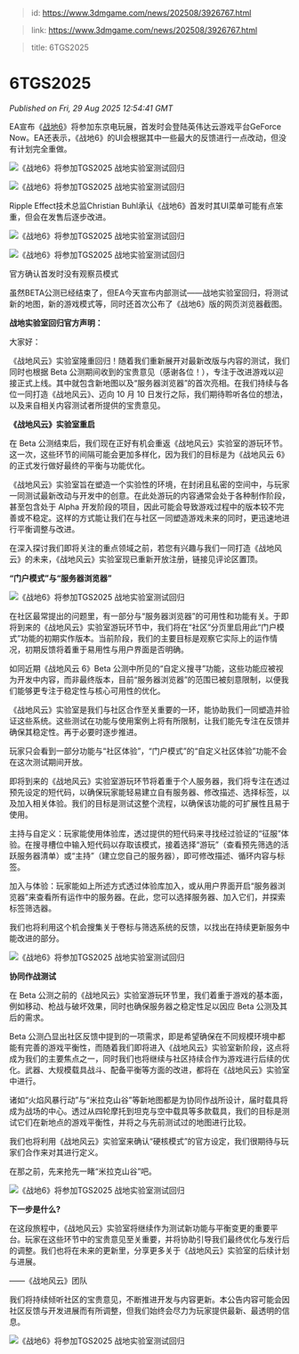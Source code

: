 > id: https://www.3dmgame.com/news/202508/3926767.html

> link: https://www.3dmgame.com/news/202508/3926767.html

> title: 6TGS2025

# 6TGS2025
_Published on Fri, 29 Aug 2025 12:54:41 GMT_

EA宣布《[战地6](https://www.3dmgame.com/games/battlefield6/)》将参加东京电玩展，首发时会登陆英伟达云游戏平台GeForce Now。EA还表示，《战地6》的UI会根据其中一些最大的反馈进行一点改动，但没有计划完全重做。

![《战地6》将参加TGS2025 战地实验室测试回归](https://img.3dmgame.com/uploads/images/news/20250829/1756471615_158293_jpg_r.jpg)

![《战地6》将参加TGS2025 战地实验室测试回归](https://img.3dmgame.com/uploads/images/news/20250829/1756471615_437686.jpg)

Ripple Effect技术总监Christian Buhl承认《战地6》首发时其UI菜单可能有点笨重，但会在发售后逐步改进。

![《战地6》将参加TGS2025 战地实验室测试回归](https://img.3dmgame.com/uploads/images/news/20250829/1756471615_332547.jpg)

![《战地6》将参加TGS2025 战地实验室测试回归](https://img.3dmgame.com/uploads/images/news/20250829/1756471615_609974.jpg)

官方确认首发时没有观察员模式

虽然BETA公测已经结束了，但EA今天宣布内部测试——战地实验室回归，将测试新的地图，新的游戏模式等，同时还首次公布了《战地6》版的网页浏览器截图。

**战地实验室回归官方声明：**

大家好：

《战地风云》实验室隆重回归！随着我们重新展开对最新改版与内容的测试，我们同时也根据 Beta 公测期间收到的宝贵意见（感谢各位！），专注于改进游戏以迎接正式上线。其中就包含新地图以及“服务器浏览器”的首次亮相。在我们持续与各位一同打造《战地风云》、迈向 10 月 10 日发行之际，我们期待聆听各位的想法，以及来自相关内容测试者所提供的宝贵意见。

**《战地风云》实验室重启**

在 Beta 公测结束后，我们现在正好有机会重返《战地风云》实验室的游玩环节。这一次，这些环节的间隔可能会更加多样化，因为我们的目标是为《战地风云 6》的正式发行做好最终的平衡与功能优化。

《战地风云》实验室旨在塑造一个实验性的环境，在封闭且私密的空间中，与玩家一同测试最新改动与开发中的创意。在此处游玩的内容通常会处于各种制作阶段，甚至包含处于 Alpha 开发阶段的项目，因此可能会导致游戏过程中的版本较不完善或不稳定。这样的方式能让我们在与社区一同塑造游戏未来的同时，更迅速地进行平衡调整与改进。

在深入探讨我们即将关注的重点领域之前，若您有兴趣与我们一同打造《战地风云》的未来，《战地风云》实验室现已重新开放注册，链接见评论区置顶。

**“门户模式”与“服务器浏览器”**

![《战地6》将参加TGS2025 战地实验室测试回归](https://img.3dmgame.com/uploads/images/news/20250829/1756471674_108876_jpg_r.jpg)

在社区最常提出的问题里，有一部分与“服务器浏览器”的可用性和功能有关。于即将到来的《战地风云》实验室游玩环节中，我们将在“社区”分页里启用此“门户模式”功能的初期实作版本。当前阶段，我们的主要目标是观察它实际上的运作情况，初期反馈将着重于易用性与用户界面是否明确。

如同近期《战地风云 6》Beta 公测中所见的“自定义搜寻”功能，这些功能应被视为开发中内容，而非最终版本，目前“服务器浏览器”的范围已被刻意限制，以便我们能够更专注于稳定性与核心可用性的优化。

《战地风云》实验室是我们与社区合作至关重要的一环，能协助我们一同塑造并验证这些系统。这些测试在功能与使用案例上将有所限制，让我们能先专注在反馈并确保其稳定性。再于必要时逐步推进。

玩家只会看到一部分功能与“社区体验”，“门户模式”的“自定义社区体验”功能不会在这次测试期间开放。

即将到来的《战地风云》实验室游玩环节将着重于个人服务器，我们将专注在透过预先设定的短代码，以确保玩家能轻易建立自有服务器、修改描述、选择标签，以及加入相关体验。我们的目标是测试这整个流程，以确保该功能的可扩展性且易于使用。

主持与自定义：玩家能使用体验库，透过提供的短代码来寻找经过验证的“征服”体验。在搜寻槽位中输入短代码以存取该模式，接着选择“游玩”（查看预先筛选的活跃服务器清单）或“主持”（建立您自己的服务器），即可修改描述、循环内容与标签。

加入与体验：玩家能如上所述方式透过体验库加入，或从用户界面开启“服务器浏览器”来查看所有运作中的服务器。在此，您可以选择服务器、加入它们，并探索标签筛选器。

我们也将利用这个机会搜集关于卷标与筛选系统的反馈，以找出在持续更新服务中能改进的部分。

![《战地6》将参加TGS2025 战地实验室测试回归](https://img.3dmgame.com/uploads/images/news/20250829/1756471615_137001_jpg_r.jpg)

**协同作战测试**

在 Beta 公测之前的《战地风云》实验室游玩环节里，我们着重于游戏的基本面，例如移动、枪战与破坏效果，同时也确保服务器之稳定性足以因应 Beta 公测及其后的需求。

Beta 公测凸显出社区反馈中提到的一项需求，即是希望确保在不同规模环境中都能有完善的游戏平衡性，而随着我们即将进入《战地风云》实验室新阶段，这点将成为我们的主要焦点之一，同时我们也将继续与社区持续合作为游戏进行后续的优化。武器、大规模载具战斗、配备平衡等方面的改进，都将在《战地风云》实验室中进行。

诸如“火焰风暴行动”与“米拉克山谷”等新地图都是为协同作战所设计，届时载具将成为战场的中心。透过从四轮摩托到坦克与空中载具等多款载具，我们的目标是测试它们在新地点的游戏平衡性，并将之与先前测试过的地图进行比较。

我们也将利用《战地风云》实验室来确认“硬核模式”的官方设定，我们很期待与玩家们合作来对其进行定义。

在那之前，先来抢先一睹“米拉克山谷”吧。

![《战地6》将参加TGS2025 战地实验室测试回归](https://img.3dmgame.com/uploads/images/news/20250829/1756471708_835990_jpg_r.jpg)

**下一步是什么?**

在这段旅程中，《战地风云》实验室将继续作为测试新功能与平衡变更的重要平台。玩家在这些环节中的宝贵意见至关重要，并将协助引导我们最终优化与发行后的调整。我们也将在未来的更新里，分享更多关于《战地风云》实验室的后续计划与进展。

——《战地风云》团队

我们将持续倾听社区的宝贵意见，不断推进开发与内容更新。本公告内容可能会因社区反馈与开发进展而有所调整，但我们始终会尽力为玩家提供最新、最透明的信息。

![《战地6》将参加TGS2025 战地实验室测试回归](https://img.3dmgame.com/uploads/images/news/20250829/1756471615_516615_jpg_r.jpg)
